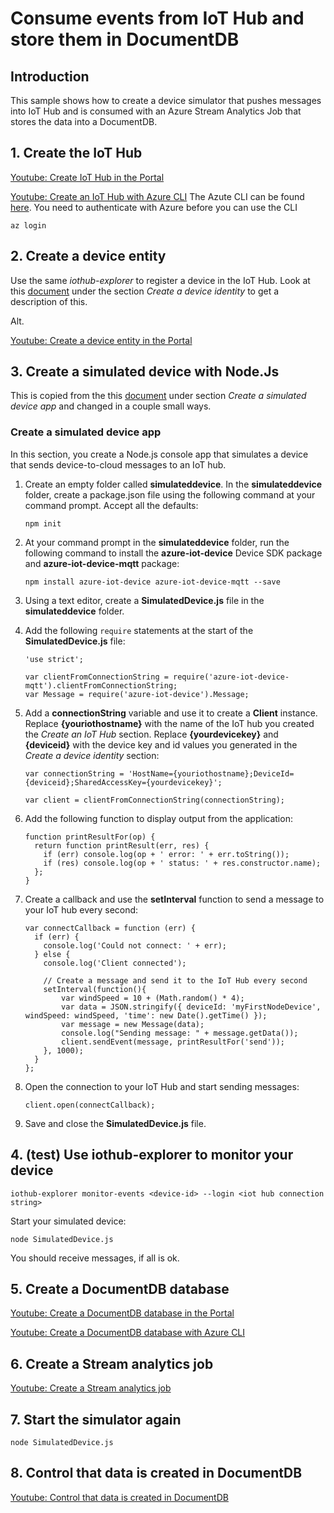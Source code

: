# Consume events from IoT Hub and store them in DocumentDB #
## Introduction ##
This sample shows how to create a device simulator that pushes messages into IoT Hub and is consumed with an Azure Stream Analytics Job that stores the data into a DocumentDB.

## 1. Create the IoT Hub
[Youtube: Create IoT Hub in the Portal](https://www.youtube.com/embed/U8iku11V9oQ)

[Youtube: Create an IoT Hub with Azure CLI]()
The Azute CLI can be found [here](https://docs.microsoft.com/en-us/cli/azure/install-azure-cli).
You need to authenticate with Azure before you can use the CLI

    az login

## 2. Create a device entity
Use the same *iothub-explorer* to register a device in the IoT Hub. Look at this [document](https://docs.microsoft.com/en-us/azure/iot-hub/iot-hub-node-node-twin-getstarted) under the section *Create a device identity* to get a description of this.

Alt.

[Youtube: Create a device entity in the Portal](https://www.youtube.com/watch?v=Pu3tO4awXW0)


## 3. Create a simulated device with Node.Js
This is copied from the this [document](https://docs.microsoft.com/en-us/azure/iot-hub/iot-hub-node-node-getstarted) under section *Create a simulated device app* and changed in a couple small ways.

### Create a simulated device app
In this section, you create a Node.js console app that simulates a device that sends device-to-cloud messages to an IoT hub.

1. Create an empty folder called **simulateddevice**. In the **simulateddevice** folder, create a package.json file using the following command at your command prompt. Accept all the defaults:
   
    ```
    npm init
    ```
2. At your command prompt in the **simulateddevice** folder, run the following command to install the **azure-iot-device** Device SDK package and **azure-iot-device-mqtt** package:
   
    ```
    npm install azure-iot-device azure-iot-device-mqtt --save
    ```
3. Using a text editor, create a **SimulatedDevice.js** file in the **simulateddevice** folder.
4. Add the following `require` statements at the start of the **SimulatedDevice.js** file:
   
    ```
    'use strict';
   
    var clientFromConnectionString = require('azure-iot-device-mqtt').clientFromConnectionString;
    var Message = require('azure-iot-device').Message;
    ```
5. Add a **connectionString** variable and use it to create a **Client** instance. Replace **{youriothostname}** with the name of the IoT hub you created the *Create an IoT Hub* section. Replace **{yourdevicekey}** and **{deviceid}** with the device key and id values you generated in the *Create a device identity* section:
   
    ```
    var connectionString = 'HostName={youriothostname};DeviceId={deviceid};SharedAccessKey={yourdevicekey}';
   
    var client = clientFromConnectionString(connectionString);
    ```
6. Add the following function to display output from the application:
   
    ```
    function printResultFor(op) {
      return function printResult(err, res) {
        if (err) console.log(op + ' error: ' + err.toString());
        if (res) console.log(op + ' status: ' + res.constructor.name);
      };
    }
    ```
7. Create a callback and use the **setInterval** function to send a message to your IoT hub every second:
   
    ```
    var connectCallback = function (err) {
      if (err) {
        console.log('Could not connect: ' + err);
      } else {
        console.log('Client connected');
   
        // Create a message and send it to the IoT Hub every second
        setInterval(function(){
            var windSpeed = 10 + (Math.random() * 4);
            var data = JSON.stringify({ deviceId: 'myFirstNodeDevice', windSpeed: windSpeed, 'time': new Date().getTime() });
            var message = new Message(data);
            console.log("Sending message: " + message.getData());
            client.sendEvent(message, printResultFor('send'));
        }, 1000);
      }
    };
    ```
8. Open the connection to your IoT Hub and start sending messages:
   
    ```
    client.open(connectCallback);
    ```
9. Save and close the **SimulatedDevice.js** file.

## 4. (test) Use iothub-explorer to monitor your device
    iothub-explorer monitor-events <device-id> --login <iot hub connection string>

Start your simulated device:

    node SimulatedDevice.js

You should receive messages, if all is ok.

## 5. Create a DocumentDB database

[Youtube: Create a DocumentDB database in the Portal]()

[Youtube: Create a DocumentDB database with Azure CLI]()

## 6. Create a Stream analytics job

[Youtube: Create a Stream analytics job](https://www.youtube.com/watch?v=mKLi9V4BA4M)

## 7. Start the simulator again
    node SimulatedDevice.js

## 8. Control that data is created in DocumentDB

[Youtube: Control that data is created in DocumentDB]()

